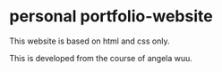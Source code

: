 # personal portfolio-website

This website is based on html and css only.

This is developed from the course of angela wuu.
